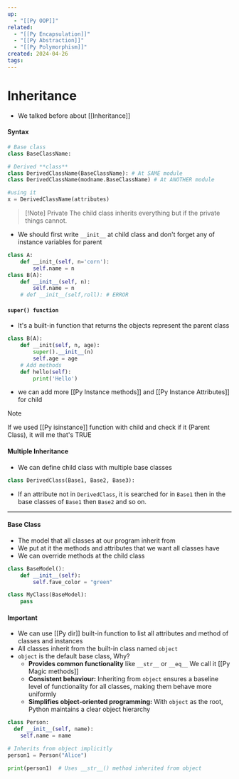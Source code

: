 ```yaml
---
up:
  - "[[Py OOP]]"
related:
  - "[[Py Encapsulation]]"
  - "[[Py Abstraction]]"
  - "[[Py Polymorphism]]"
created: 2024-04-26
tags:
---
```

# Inheritance
- We talked before about [[Inheritance]]
#### Syntax
```python
# Base class
class BaseClassName:

# Derived **class**
class DerivedClassName(BaseClassName): # At SAME module
class DerivedClassName(modname.BaseClassName) # At ANOTHER module

#using it
x = DerivedClassName(attributes)
```

> [!Note] Private
> The child class inherits everything but if the private things cannot.
- We should first write `__init__` at child class and don't  forget any of instance variables for parent
```python
class A:
	def __init_(self, n='corn'):
		self.name = n
class B(A):
	def __init__(self, n):
		self.name = n
	# def __init__(self,roll): # ERROR
```
#### `super() function`
- It's a built-in function that returns the objects represent the parent class
```python
class B(A):
	def __init(self, n, age):
		super().__init__(n)
		self.age = age
	# Add methods
	def hello(self):
		print('Hello')
```
- we can add more [[Py Instance methods]] and [[Py Instance Attributes]] for child
>[!note]
>If we used [[Py isinstance]] function with child and check if it (Parent Class), it will me that's TRUE
#### Multiple Inheritance
- We can define child class with multiple base classes
```python
class DerivedClass(Base1, Base2, Base3):
```
- If an attribute not in `DerivedClass`, it is searched for in `Base1` then in the base classes of `Base1` then `Base2` and so on.
---
#### Base Class
- The model that all classes at our program inherit from
- We put at it the methods and attributes that we want all classes have
- We can override methods at the child class
```python
class BaseModel():
	def __init__(self):
		self.fave_color = "green"

class MyClass(BaseModel):
	pass
```
#### Important
- We can use [[Py dir]] built-in function to list all attributes and method of classes and instances 
- All classes inherit from the built-in class named `object`
- `object` is the default base class, Why?
	- **Provides common functionality** like `__str__` or `__eq__` We call it [[Py Magic methods]]
	- **Consistent behaviour:** Inheriting from `object` ensures a baseline level of functionality for all classes, making them behave more uniformly
	- **Simplifies object-oriented programming:** With `object` as the root, Python maintains a clear object hierarchy
```python
class Person:
  def __init__(self, name):
    self.name = name

# Inherits from object implicitly
person1 = Person("Alice")

print(person1)  # Uses __str__() method inherited from object
```